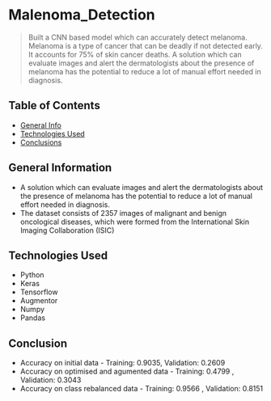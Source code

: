 # Malenoma_Detection
> Built a CNN based model which can accurately detect melanoma. Melanoma is a type of cancer that can be deadly if not detected early. It accounts for 75% of skin cancer deaths. A solution which can evaluate images and alert the dermatologists about the presence of melanoma has the potential to reduce a lot of manual effort needed in diagnosis.


## Table of Contents
* [General Info](#general-information)
* [Technologies Used](#technologies-used)
* [Conclusions](#conclusions)


## General Information
- A solution which can evaluate images and alert the dermatologists about the presence of melanoma has the potential to reduce a lot of manual effort needed in diagnosis.
- The dataset consists of 2357 images of malignant and benign oncological diseases, which were formed from the International Skin Imaging Collaboration (ISIC)

## Technologies Used
- Python
- Keras
- Tensorflow
- Augmentor
- Numpy
- Pandas

## Conclusion
- Accuracy on initial data - Training: 0.9035, Validation: 0.2609
- Accuracy on optimised and agumented data - Training: 0.4799 , Validation: 0.3043
- Accuracy on class rebalanced data - Training: 0.9566 , Validation: 0.8151
